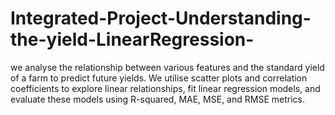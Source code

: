 # Integrated-Project-Understanding-the-yield-LinearRegression-
we analyse the relationship between various features and the standard yield of a farm to predict future yields. We utilise scatter plots and correlation coefficients to explore linear relationships, fit linear regression models, and evaluate these models using R-squared, MAE, MSE, and RMSE metrics.
